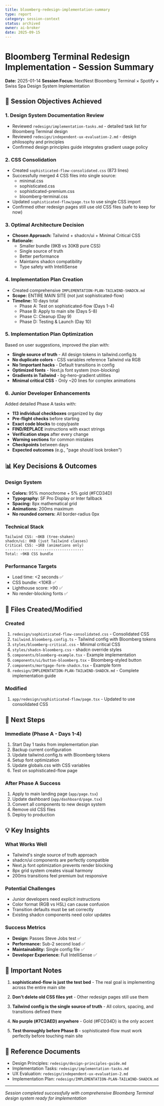 ```yaml
---
title: bloomberg-redesign-implementation-summary
type: report
category: session-context
status: archived
owner: ai-broker
date: 2025-09-15
---
```


# Bloomberg Terminal Redesign Implementation - Session Summary

**Date:** 2025-01-14
**Session Focus:** NextNest Bloomberg Terminal × Spotify × Swiss Spa Design System Implementation

## 🎯 Session Objectives Achieved

### 1. Design System Documentation Review
- Reviewed `redesign/implementation-tasks.md` - detailed task list for Bloomberg Terminal design
- Reviewed `redesign/independent-ux-evaluation-2.md` - design philosophy and principles
- Confirmed design principles guide integrates gradient usage policy

### 2. CSS Consolidation
- Created `sophisticated-flow-consolidated.css` (873 lines)
- Successfully merged 4 CSS files into single source:
  - minimal.css
  - sophisticated.css
  - sophisticated-premium.css
  - bloomberg-terminal.css
- Updated `sophisticated-flow/page.tsx` to use single CSS import
- Confirmed other redesign pages still use old CSS files (safe to keep for now)

### 3. Optimal Architecture Decision
- **Chosen Approach:** Tailwind + shadcn/ui + Minimal Critical CSS
- **Rationale:**
  - Smaller bundle (9KB vs 30KB pure CSS)
  - Single source of truth
  - Better performance
  - Maintains shadcn compatibility
  - Type safety with IntelliSense

### 4. Implementation Plan Creation
- Created comprehensive `IMPLEMENTATION-PLAN-TAILWIND-SHADCN.md`
- **Scope:** ENTIRE MAIN SITE (not just sophisticated-flow)
- **Timeline:** 10 days total
  - Phase A: Test on sophisticated-flow (Days 1-4)
  - Phase B: Apply to main site (Days 5-8)
  - Phase C: Cleanup (Day 9)
  - Phase D: Testing & Launch (Day 10)

### 5. Implementation Plan Optimization
Based on user suggestions, improved the plan with:
- **Single source of truth** - All design tokens in tailwind.config.ts
- **No duplicate colors** - CSS variables reference Tailwind via RGB
- **No !important hacks** - Default transitions in config
- **Optimized fonts** - Next.js font system (non-blocking)
- **Gradients in Tailwind** - bg-hero-gradient utilities
- **Minimal critical CSS** - Only ~20 lines for complex animations

### 6. Junior Developer Enhancements
Added detailed Phase A tasks with:
- **113 individual checkboxes** organized by day
- **Pre-flight checks** before starting
- **Exact code blocks** to copy/paste
- **FIND/REPLACE** instructions with exact strings
- **Verification steps** after every change
- **Warning sections** for common mistakes
- **Checkpoints** between days
- **Expected outcomes** (e.g., "page should look broken")

## 📊 Key Decisions & Outcomes

### Design System
- **Colors:** 95% monochrome + 5% gold (#FCD34D)
- **Typography:** SF Pro Display or Inter fallback
- **Spacing:** 8px mathematical grid
- **Animations:** 200ms maximum
- **No rounded corners:** All border-radius 0px

### Technical Stack
```
Tailwind CSS: ~8KB (tree-shaken)
shadcn/ui: 0KB (just Tailwind classes)
Critical CSS: ~1KB (animations only)
------------------------------------
Total: ~9KB CSS bundle
```

### Performance Targets
- Load time: <2 seconds ✅
- CSS bundle: <10KB ✅
- Lighthouse score: >90 ✅
- No render-blocking fonts ✅

## 📁 Files Created/Modified

### Created
1. `redesign/sophisticated-flow-consolidated.css` - Consolidated CSS
2. `tailwind.bloomberg.config.ts` - Tailwind config with Bloomberg tokens
3. `styles/bloomberg-critical.css` - Minimal critical CSS
4. `styles/shadcn-bloomberg.css` - shadcn override styles
5. `components/bloomberg-example.tsx` - Example implementation
6. `components/ui/button-bloomberg.tsx` - Bloomberg-styled button
7. `components/mortgage-form-shadcn.tsx` - Example form
8. `redesign/IMPLEMENTATION-PLAN-TAILWIND-SHADCN.md` - Complete implementation guide

### Modified
1. `app/redesign/sophisticated-flow/page.tsx` - Updated to use consolidated CSS

## 🚀 Next Steps

### Immediate (Phase A - Days 1-4)
1. Start Day 1 tasks from implementation plan
2. Backup current configuration
3. Update tailwind.config.ts with Bloomberg tokens
4. Setup font optimization
5. Update globals.css with CSS variables
6. Test on sophisticated-flow page

### After Phase A Success
1. Apply to main landing page (`app/page.tsx`)
2. Update dashboard (`app/dashboard/page.tsx`)
3. Convert all components to new design system
4. Remove old CSS files
5. Deploy to production

## 💡 Key Insights

### What Works Well
- Tailwind's single source of truth approach
- shadcn/ui components are perfectly compatible
- Next.js font optimization prevents render blocking
- 8px grid system creates visual harmony
- 200ms transitions feel premium but responsive

### Potential Challenges
- Junior developers need explicit instructions
- Color format (RGB vs HSL) can cause confusion
- Transition defaults must be set correctly
- Existing shadcn components need color updates

### Success Metrics
- **Design:** Passes Steve Jobs test ✅
- **Performance:** Sub-2 second load ✅
- **Maintainability:** Single config file ✅
- **Developer Experience:** Full IntelliSense ✅

## 📝 Important Notes

1. **sophisticated-flow is just the test bed** - The real goal is implementing across the entire main site

2. **Don't delete old CSS files yet** - Other redesign pages still use them

3. **Tailwind config is the single source of truth** - All colors, spacing, and transitions defined there

4. **No purple (#7C3AED) anywhere** - Gold (#FCD34D) is the only accent

5. **Test thoroughly before Phase B** - sophisticated-flow must work perfectly before touching main site

## 🔗 Reference Documents
- Design Principles: `redesign/design-principles-guide.md`
- Implementation Tasks: `redesign/implementation-tasks.md`
- UX Evaluation: `redesign/independent-ux-evaluation-2.md`
- Implementation Plan: `redesign/IMPLEMENTATION-PLAN-TAILWIND-SHADCN.md`

---

*Session completed successfully with comprehensive Bloomberg Terminal design system ready for implementation*